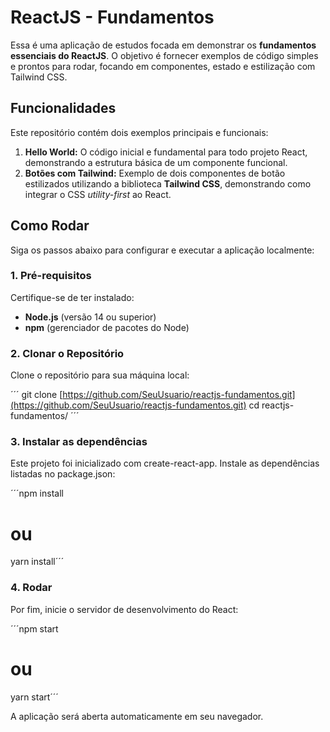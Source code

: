 # ReactJS - Fundamentos

Essa é uma aplicação de estudos focada em demonstrar os **fundamentos essenciais do ReactJS**. O objetivo é fornecer exemplos de código simples e prontos para rodar, focando em componentes, estado e estilização com Tailwind CSS.

## Funcionalidades

Este repositório contém dois exemplos principais e funcionais:

1.  **Hello World:** O código inicial e fundamental para todo projeto React, demonstrando a estrutura básica de um componente funcional.
2.  **Botões com Tailwind:** Exemplo de dois componentes de botão estilizados utilizando a biblioteca **Tailwind CSS**, demonstrando como integrar o CSS *utility-first* ao React.

## Como Rodar

Siga os passos abaixo para configurar e executar a aplicação localmente:

### 1. Pré-requisitos

Certifique-se de ter instalado:

* **Node.js** (versão 14 ou superior)
* **npm** (gerenciador de pacotes do Node)

### 2. Clonar o Repositório

Clone o repositório para sua máquina local:

´´´
git clone [https://github.com/SeuUsuario/reactjs-fundamentos.git](https://github.com/SeuUsuario/reactjs-fundamentos.git)
cd reactjs-fundamentos/ ´´´

### 3. Instalar as dependências

Este projeto foi inicializado com create-react-app. Instale as dependências listadas no package.json:

´´´npm install
# ou
yarn install´´´

### 4. Rodar

Por fim, inicie o servidor de desenvolvimento do React:

´´´npm start
 # ou
yarn start´´´

A aplicação será aberta automaticamente em seu navegador.
